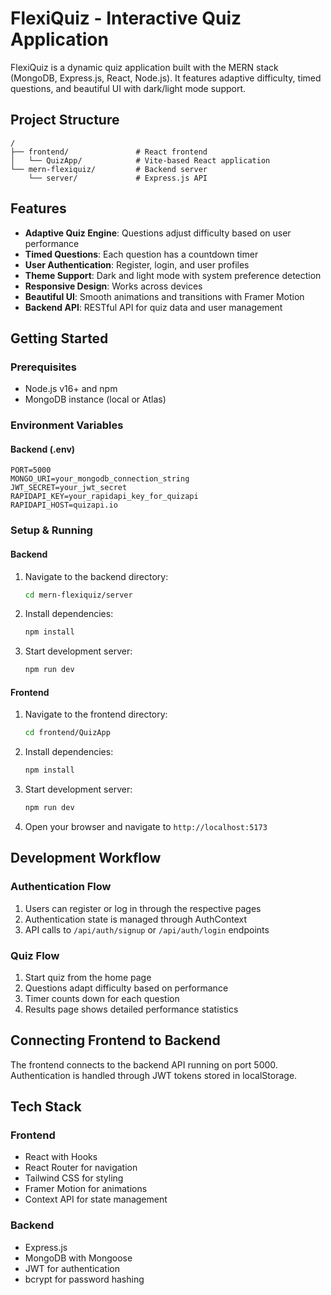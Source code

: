 # FlexiQuiz - Interactive Quiz Application

FlexiQuiz is a dynamic quiz application built with the MERN stack (MongoDB, Express.js, React, Node.js). It features adaptive difficulty, timed questions, and beautiful UI with dark/light mode support.

## Project Structure

```
/
├── frontend/               # React frontend
│   └── QuizApp/            # Vite-based React application
└── mern-flexiquiz/         # Backend server
    └── server/             # Express.js API
```

## Features

- **Adaptive Quiz Engine**: Questions adjust difficulty based on user performance
- **Timed Questions**: Each question has a countdown timer
- **User Authentication**: Register, login, and user profiles
- **Theme Support**: Dark and light mode with system preference detection
- **Responsive Design**: Works across devices
- **Beautiful UI**: Smooth animations and transitions with Framer Motion
- **Backend API**: RESTful API for quiz data and user management

## Getting Started

### Prerequisites

- Node.js v16+ and npm
- MongoDB instance (local or Atlas)

### Environment Variables

#### Backend (.env)

```
PORT=5000
MONGO_URI=your_mongodb_connection_string
JWT_SECRET=your_jwt_secret
RAPIDAPI_KEY=your_rapidapi_key_for_quizapi
RAPIDAPI_HOST=quizapi.io
```

### Setup & Running

#### Backend

1. Navigate to the backend directory:
   ```bash
   cd mern-flexiquiz/server
   ```

2. Install dependencies:
   ```bash
   npm install
   ```

3. Start development server:
   ```bash
   npm run dev
   ```

#### Frontend

1. Navigate to the frontend directory:
   ```bash
   cd frontend/QuizApp
   ```

2. Install dependencies:
   ```bash
   npm install
   ```

3. Start development server:
   ```bash
   npm run dev
   ```

4. Open your browser and navigate to `http://localhost:5173`

## Development Workflow

### Authentication Flow

1. Users can register or log in through the respective pages
2. Authentication state is managed through AuthContext
3. API calls to `/api/auth/signup` or `/api/auth/login` endpoints

### Quiz Flow

1. Start quiz from the home page
2. Questions adapt difficulty based on performance
3. Timer counts down for each question
4. Results page shows detailed performance statistics

## Connecting Frontend to Backend

The frontend connects to the backend API running on port 5000. Authentication is handled through JWT tokens stored in localStorage.

## Tech Stack

### Frontend
- React with Hooks
- React Router for navigation
- Tailwind CSS for styling
- Framer Motion for animations
- Context API for state management

### Backend
- Express.js
- MongoDB with Mongoose
- JWT for authentication
- bcrypt for password hashing
